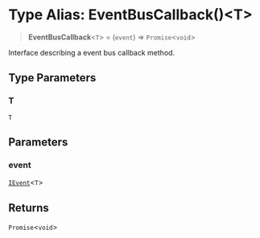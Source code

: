 # Type Alias: EventBusCallback()\<T\>

> **EventBusCallback**\<`T`\> = (`event`) => `Promise`\<`void`\>

Interface describing a event bus callback method.

## Type Parameters

### T

`T`

## Parameters

### event

[`IEvent`](../interfaces/IEvent.md)\<`T`\>

## Returns

`Promise`\<`void`\>
